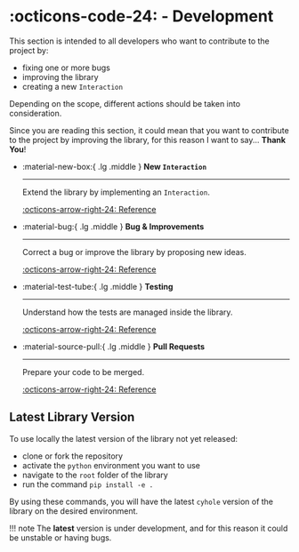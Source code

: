 # :octicons-code-24: - Development

This section is intended to all developers who want to contribute to the project by:

- fixing one or more bugs
- improving the library
- creating a new `Interaction`

Depending on the scope, different actions should be taken into consideration.

Since you are reading this section, it could mean that you want to contribute to the project by improving the library, for this reason I want to say... **Thank You**!

<div class="grid cards" markdown>

-   :material-new-box:{ .lg .middle } **New `Interaction`**

    ---

    Extend the library by implementing an `Interaction`.

    [:octicons-arrow-right-24: Reference](new-interaction.md)

-   :material-bug:{ .lg .middle } **Bug & Improvements**

    ---

    Correct a bug or improve the library by proposing new ideas.

    [:octicons-arrow-right-24: Reference](bugs-improvements.md)

-   :material-test-tube:{ .lg .middle } **Testing**

    ---

    Understand how the tests are managed inside the library.

    [:octicons-arrow-right-24: Reference](testing.md)

-   :material-source-pull:{ .lg .middle } **Pull Requests**

    ---

    Prepare your code to be merged.

    [:octicons-arrow-right-24: Reference](pull-requests.md)

</div>

## Latest Library Version

To use locally the latest version of the library not yet released:

- clone or fork the repository
- activate the `python` environment you want to use
- navigate to the `root` folder of the library
- run the command `pip install -e .`

By using these commands, you will have the latest `cyhole` version of the library on the desired environment.

!!! note
    The **latest** version is under development, and for this reason it could be unstable or having bugs.
